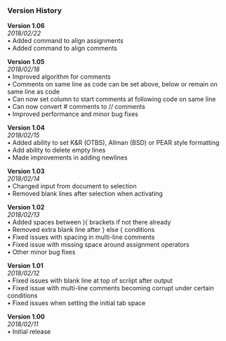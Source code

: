 ### Version History


**Version 1.06**<br>
*2018/02/22*<br>
• Added command to align assignments<br>
• Added command to align comments<br>

**Version 1.05**<br>
*2018/02/18*<br>
• Improved algorithm for comments<br>
• Comments on same line as code can be set above, below or remain on same line as code<br>
• Can now set column to start comments at following code on same line<br>
• Can now convert # comments to // comments<br>
• Improved performance and minor bug fixes<br>

**Version 1.04**<br>
*2018/02/15*<br>
• Added ability to set K&R (OTBS), Allman (BSD) or PEAR style formatting<br>
• Add ability to delete empty lines<br>
• Made improvements in adding newlines<br>

**Version 1.03**<br>
*2018/02/14*<br>
• Changed input from document to selection<br>
• Removed blank lines after selection when activating<br>

**Version 1.02**<br>
*2018/02/13*<br>
• Added spaces between ){ brackets if not there already<br>
• Removed extra blank line after } else { conditions<br>
• Fixed issues with spacing in multi-line comments<br>
• Fixed issue with missing space around assignment operators<br>
• Other minor bug fixes<br>

**Version 1.01**<br>
*2018/02/12*<br>
• Fixed issues with blank line at top of scriipt after output<br>
• Fixed issue with multi-line comments becoming corrupt under certain conditions<br>
• Fixed issues when setting the initial tab space<br>

**Version 1.00**<br>
*2018/02/11*<br>
• Initial release<br>
